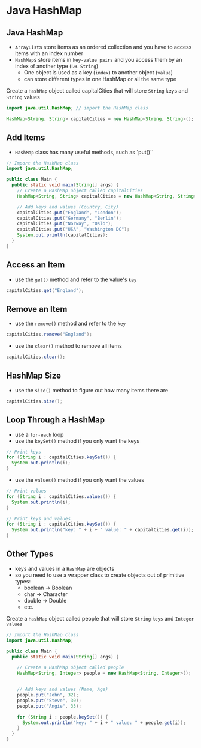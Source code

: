 # Java HashMap

## Java HashMap

- `ArrayList`s store items as an ordered collection and you have to access items with an index number
- `HashMap`s store items in `key-value pairs` and you access them by an index of another type (i.e. `String`)
  - One object is used as a key (`index`) to another object (`value`)
  - can store different types in one HashMap or all the same type

Create a `HashMap` object called capitalCities that will store `String` keys and `String` values 

```java
import java.util.HashMap; // import the HashMap class

HashMap<String, String> capitalCities = new HashMap<String, String>();
```

## Add Items

- `HashMap` class has many useful methods, such as `put()``
```java
// Import the HashMap class
import java.util.HashMap;

public class Main {
  public static void main(String[] args) {
    // Create a HashMap object called capitalCities
    HashMap<String, String> capitalCities = new HashMap<String, String>();

    // Add keys and values (Country, City)
    capitalCities.put("England", "London");
    capitalCities.put("Germany", "Berlin");
    capitalCities.put("Norway", "Oslo");
    capitalCities.put("USA", "Washington DC");
    System.out.println(capitalCities);
  }
}
```

## Access an Item

- use the `get()` method and refer to the value's `key`

```java
capitalCities.get("England");
```

## Remove an Item

- use the `remove()` method and refer to the `key`

```java
capitalCities.remove("England");
```

- use the `clear()` method to remove all items

```java
capitalCities.clear();
```

## HashMap Size

- use the `size()` method to figure out how many items there are

```java
capitalCities.size();
```

## Loop Through a HashMap

- use a `for-each` loop
- use the `keySet()` method if you only want the keys

```java
// Print keys
for (String i : capitalCities.keySet()) {
  System.out.println(i);
}
```

- use the `values()` method if you only want the values

```java
// Print values
for (String i : capitalCities.values()) {
  System.out.println(i);
}
```

```java
// Print keys and values
for (String i : capitalCities.keySet()) {
  System.out.println("key: " + i + " value: " + capitalCities.get(i));
}
```

## Other Types

- keys and values in a `HashMap` are objects
- so you need to use a wrapper class to create objects out of primitive types:
  - boolean -> Boolean
  - char -> Character
  - double -> Double
  - etc.

Create a `HashMap` object called people that will store `String` `keys` and `Integer` `values`

```java
// Import the HashMap class
import java.util.HashMap;

public class Main {
  public static void main(String[] args) {

    // Create a HashMap object called people
    HashMap<String, Integer> people = new HashMap<String, Integer>();


    // Add keys and values (Name, Age)
    people.put("John", 32);
    people.put("Steve", 30);
    people.put("Angie", 33);

    for (String i : people.keySet()) {
      System.out.println("key: " + i + " value: " + people.get(i));
    }
  }
}
```


